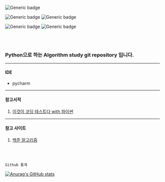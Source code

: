 ![Generic badge](https://img.shields.io/badge/-Algorithm_Study-5F00FF?style=flat&logo=Github)

![Generic badge](https://img.shields.io/badge/-Python-47C83E?style=flat&logo=Python)
![Generic badge](https://img.shields.io/badge/version-3.9-green.svg)

![Generic badge](https://img.shields.io/badge/-Pycharm-FFBB00?style=flat&logo=Pycharm)
![Generic badge](https://img.shields.io/badge/version-2021.1.3-green.svg)

<br></br>

### Python으로 하는 Algorithm study git repository  입니다.

***
#### IDE
- pycharm
***

#### 참고서적 
1. <a href ="http://www.kyobobook.co.kr/product/detailViewKor.laf?mallGb=KOR&ejkGb=KOR&barcode=9791162243077">이것이 코딩 테스트다 with 파이썬</a>

***
#### 참고 사이트
1. <a href ="https://www.acmicpc.net/">백준 알고리즘</a>

<br></br>

`Github 통계`

[![Anurag's GitHub stats](https://github-readme-stats.vercel.app/api?username=christopher3810&show_icons=true&theme=buefy)](https://github.com/anuraghazra/github-readme-stats)